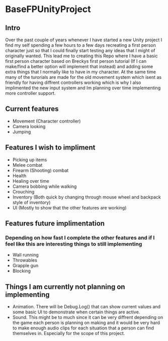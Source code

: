 # BaseFPUnityProject

## Intro
Over the past couple of years whenever I have started a new Unity project I find my self spending a few hours to a few days recreating a first person character just so that I could finally start testing any ideas that I might of originally wanted. This lead me to creating this Repo where I have a basic first person character based on Breckys first person tutorial (If I can make/find a better option will implement that instead) and adding some extra things that I normally like to have in my character. At the same time many of the turorials are made for the old movement system which isent as friendly for having diffrent controllers working which is why I also implimented the new input system and Im planning over time implementing more controller support.

## Current features
- Movement (Character controller)
- Camera looking
- Jumping

## Features I wish to impliment
- Picking up items
- Melee combat
- Firearm (Shooting) combat
- Health
- Healing over time
- Camera bobbing while walking
- Crouching
- Inventory (Both quick by changing through mouse wheel and backpack style of inventory)
- UI (Mostly to show that the other features are working)

## Features future implimentation
### Depending on how fast I complete the other features and if I feel like this are interesting things to still implementing
- Wall running
- Throwables
- Grapple gun
- Blocking

## Things I am currently not planning on implementing
- Animation. There will be Debug.Log() that can show current values and some basic UI to demonstrate when certain things are active.
- Sound. This might be to much since it can be very diffrent depending on the game each person is planning on making and it would be very hard to make enough audio clips for each situation that a person can find themselves in. Especially for the scope of this project.
